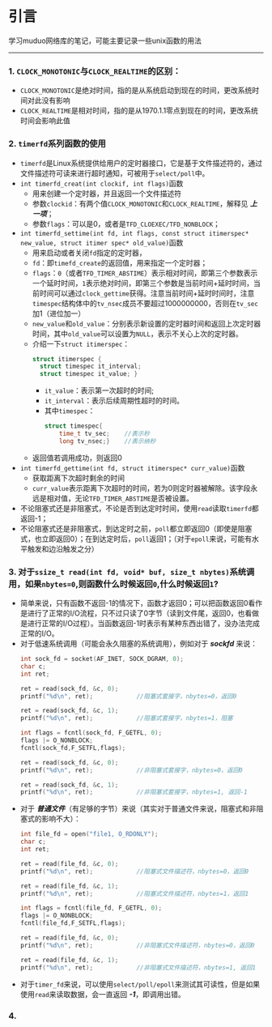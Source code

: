 # 引言
学习muduo网络库的笔记，可能主要记录一些unix函数的用法
- - -
### 1. `CLOCK_MONOTONIC`与`CLOCK_REALTIME`的区别：
   - `CLOCK_MONOTONIC`是绝对时间，指的是从系统启动到现在的时间，更改系统时间对此没有影响
   - `CLOCK_REALTIME`是相对时间，指的是从1970.1.1零点到现在的时间，更改系统时间会影响此值  

### 2. `timerfd`系列函数的使用
- `timerfd`是Linux系统提供给用户的定时器接口，它是基于文件描述符的，通过文件描述符可读来进行超时通知，可被用于`select/poll`中。
- `int timerfd_creat(int clockif, int flags)`函数
    * 用来创建一个定时器，并且返回一个文件描述符
    * 参数`clockid`：有两个值`CLOCK_MONOTONIC`和`CLOCK_REALTIME`，解释见 ***上一项***；
    * 参数`flags`：可以是0，或者是`TFD_CLOEXEC/TFD_NONBLOCK`；
- `int timerfd_settime(int fd, int flags, const struct itimerspec* new_value, struct itimer spec* old_value)`函数
  * 用来启动或者关闭`fd`指定的定时器，
  * `fd`：即`timefd_create`的返回值，用来指定一个定时器；
  * `flags`：`0`（或者`TFD_TIMER_ABSTIME`）表示相对时间，即第三个参数表示一个延时时间，`1`表示绝对时间，即第三个参数是当前时间+延时时间，当前时间可以通过`clock_gettime`获得。注意当前时间+延时时间时，注意`timespec`结构体中的`tv_nsec`成员不要超过1000000000，否则在`tv_sec`加1（进位加一）
  * `new_value`和`old_value`：分别表示新设置的定时器时间和返回上次定时器时间，其中`old_value`可以设置为`NULL`，表示不关心上次的定时器。
  * 介绍一下`struct itimerspec`：
    ```c++
    struct itimerspec {
      struct timespec it_interval;
      struct timespec it_value; }
    ```
	- `it_value`：表示第一次超时的时间;
	- `it_interval`：表示后续周期性超时的时间。
	- 其中`timespec`：
      ```c++
      struct timespec{
          time_t tv_sec;    //表示秒
          long tv_nsec;}    //表示纳秒
      ```
  * 返回值若调用成功，则返回0
- `int timerfd_gettime(int fd, struct itimerspec* curr_value)`函数
  * 获取距离下次超时剩余的时间
  * `curr_value`表示距离下次超时的时间，若为0则定时器被解除。该字段永远是相对值，无论`TFD_TIMER_ABSTIME`是否被设置。
- 不论阻塞式还是非阻塞式，不论是否到达定时时间，使用`read`读取`timerfd`都返回-1；
- 不论阻塞式还是非阻塞式，到达定时之前，`poll`都立即返回0（即使是阻塞式，也立即返回0）；在到达定时后，`poll`返回1；（对于`epoll`来说，可能有水平触发和边沿触发之分）

### 3. 对于`ssize_t read(int fd, void* buf, size_t nbytes)`系统调用，如果`nbytes=0`,则函数什么时候返回`0`,什么时候返回`1`?
- 简单来说，只有函数不返回-1的情况下，函数才返回0；可以把函数返回0看作是进行了正常的I/O流程，只不过只读了0字节（读到文件尾，返回0，也看做是进行正常的I/O过程）。当函数返回-1时表示有某种东西出错了，没办法完成正常的I/O。
- 对于低速系统调用（可能会永久阻塞的系统调用），例如对于 ***sockfd*** 来说：
  ```c++
  int sock_fd = socket(AF_INET, SOCK_DGRAM, 0);
  char c;
  int ret;

  ret = read(sock_fd, &c, 0);
  printf("%d\n", ret);            //阻塞式套接字，nbytes=0，返回0

  ret = read(sock_fd, &c, 1);
  printf("%d\n", ret);            //阻塞式套接字，nbytes=1，阻塞

  int flags = fcntl(sock_fd, F_GETFL, 0);
  flags |= O_NONBLOCK;
  fcntl(sock_fd,F_SETFL,flags);

  ret = read(sock_fd, &c, 0);
  printf("%d\n", ret);            //非阻塞式套接字，nbytes=0，返回0

  ret = read(sock_fd, &c, 1);
  printf("%d\n", ret);            //非阻塞式套接字，nbytes=1, 返回-1  
  ```
- 对于 ***普通文件***（有足够的字节）来说（其实对于普通文件来说，阻塞式和非阻塞式的影响不大）：
  ```c++
  int file_fd = open("file1, O_RDONLY");
  char c;
  int ret;

  ret = read(file_fd, &c, 0);
  printf("%d\n", ret);            //阻塞式文件描述符，nbytes=0，返回0

  ret = read(file_fd, &c, 1);
  printf("%d\n", ret);            //阻塞式文件描述符，nbytes=1，返回1

  int flags = fcntl(file_fd, F_GETFL, 0);
  flags |= O_NONBLOCK;
  fcntl(file_fd,F_SETFL,flags);

  ret = read(file_fd, &c, 0);
  printf("%d\n", ret);            //非阻塞式文件描述符，nbytes=0，返回0

  ret = read(file_fd, &c, 1);
  printf("%d\n", ret);            //非阻塞式文件描述符，nbytes=1, 返回1
  ```
- 对于`timer_fd`来说，可以使用`select/poll/epoll`来测试其可读性，但是如果使用`read`来读取数据，会一直返回 ***-1***，即调用出错。

### 4. 
 
